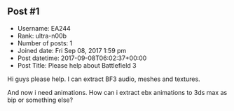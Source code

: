## Post #1
- Username: EA244
- Rank: ultra-n00b
- Number of posts: 1
- Joined date: Fri Sep 08, 2017 1:59 pm
- Post datetime: 2017-09-08T06:02:37+00:00
- Post Title: Please help about Battlefield 3

Hi guys please help. I can extract BF3 audio, meshes and textures. 

And now i need animations. How can i extract ebx animations to 3ds max as bip or something else?
